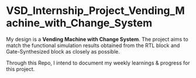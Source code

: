 # VSD_Internship_Project_Vending_Machine_with_Change_System
My design is a **Vending Machine with Change System**. The project aims to match the functional simulation results obtained from the RTL block and Gate-Synthesized block as closely as possible.

Through this Repo, I intend to document my weekly learnings & progress for this project.
